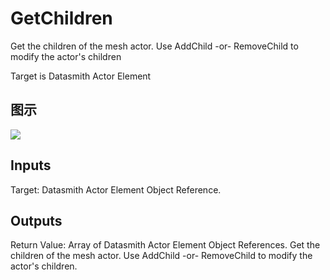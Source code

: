 # GetChildren

Get the children of the mesh actor. Use AddChild -or- RemoveChild to modify the actor's children

Target is Datasmith Actor Element

## 图示

![]($-20221218-18365569.png)

## Inputs

Target: Datasmith Actor Element Object Reference.  

## Outputs

Return Value: Array of Datasmith Actor Element Object References. Get the children of the mesh actor. Use AddChild -or- RemoveChild to modify the actor's children.

